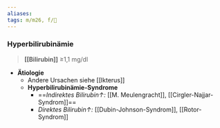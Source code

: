 ```yaml
---
aliases: 
tags: m/m26, f/💩
---
```

### Hyperbilirubinämie
> **[[Bilirubin]]** ≥1,1 mg/dl

- **Ätiologie**
	- Andere Ursachen siehe [[Ikterus]]
	- **Hyperbilirubinämie-Syndrome**
		- ==*Indirektes Bilirubin↑:* [[M. Meulengracht]], [[Cirgler-Najjar-Syndrom]]==
		- *Direktes Bilirubin↑:* [[Dubin-Johnson-Syndrom]], [[Rotor-Syndrom]]